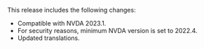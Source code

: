 This release includes the following changes:

* Compatible with NVDA 2023.1.
* For security reasons, minimum NVDA version is set to 2022.4.
* Updated translations.